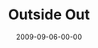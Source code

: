 ---
layout: message
category: message
series: "Inside Out"
title: "Outside Out"
date: 2009-09-06-00-00
message_id: 580
sc-permalink-url: "http://soundcloud.com/crdschurch/outside-out"
audio: "http://s3.amazonaws.com/crossroads-media/messages/audio/InsideOut4.mp3"
audio-duration: "35:40"
description: "Brian Tome talks with Bret Sims, Jean-Robert Cadet and Joan Conn about some of the great things happening outside of crossroads."
video: "http://s3.amazonaws.com/crossroads-media/messages/video/InsideOut4.mp4"
video-duration: "35:40"
yt-video-id: "v10klUKyiqg"
video-image: "http://s3.amazonaws.com/crossroads-media/images/InsideOut4-still.jpg"
program: "http://s3.amazonaws.com/crossroads-media/documents/0905_06Program.pdf"
tag: 
 - reachout
 - haiti
 - justice
 - slavery
 - tome
explicit: false
---